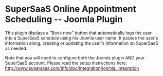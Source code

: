 SuperSaaS Online Appointment Scheduling -- Joomla Plugin
========================================================

This plugin displays a "Book now" button that automatically logs the user into a SuperSaaS schedule using his Joomla user name. It passes the user's information along, creating or updating the user's information on SuperSaaS as needed.

Note that you will need to configure both the Joomla plugin AND your SuperSaaS account. Please read the setup instructions here:
http://www.supersaas.com/info/doc/integration/joomla_integration
